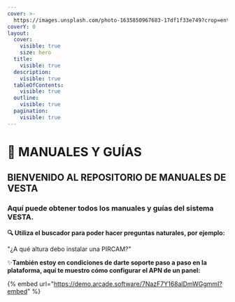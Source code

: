```yaml
---
cover: >-
  https://images.unsplash.com/photo-1635850967683-17df1f33e749?crop=entropy&cs=srgb&fm=jpg&ixid=M3wxOTcwMjR8MHwxfHNlYXJjaHwxfHxndWlkZXxlbnwwfHx8fDE3MDYxNzY2Mjh8MA&ixlib=rb-4.0.3&q=85
coverY: 0
layout:
  cover:
    visible: true
    size: hero
  title:
    visible: true
  description:
    visible: true
  tableOfContents:
    visible: true
  outline:
    visible: true
  pagination:
    visible: true
---
```


# 📙 MANUALES Y GUÍAS

## BIENVENIDO AL REPOSITORIO DE MANUALES DE VESTA

### Aquí puede obtener todos los manuales y guías del sistema VESTA.

**🔍 Utiliza el buscador para poder hacer preguntas naturales, por ejemplo:**

"¿A qué altura debo instalar una PIRCAM?"

✨**También estoy en condiciones de darte soporte paso a paso en la plataforma, aquí te muestro cómo configurar el APN de un panel:**

{% embed url="https://demo.arcade.software/7NazF7Y168alDmWGgmmI?embed" %}
